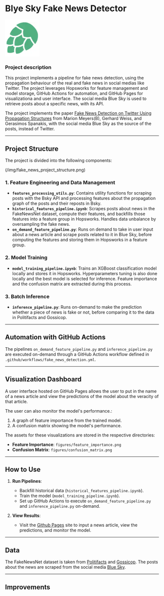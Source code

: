 # Blye Sky Fake News Detector

![Hopsworks Logo](./img/logo.png)

### Project description

This project implements a pipeline for fake news detection, using the propagation behaviour of the real and fake news in social medias like Twitter. The project leverages Hopsworks for feature management and model storage, GitHub Actions for automation, and GitHub Pages for visualizationa and user interface. The social media Blue Sky is used to retrieve posts about a specific news, with its API.

 The project implements the paper [Fake News Detection on Twitter Using Propagation
 Structures](https://link.springer.com/chapter/10.1007/978-3-030-61841-4_10) from Marion Meyers(B), Gerhard Weiss, and Gerasimos Spanakis, with the social media Blue Sky as the source of the posts, instead of Twitter.

---

## Project Structure

The project is divided into the following components:

(/img/fake_news_project_structure.png)

### 1. **Feature Engineering and Data Management**
- **`features_processing_utils.py`**: Contains utility functions for scraping posts with the Bsky API and processing features about the propagation graph of the posts and their reposts in Bsky.
- **`historical_features_pipeline.ipynb`**: Scrapes posts about news in the FakeNewsNet dataset, compute their features, and backfills those features into a feature group in Hopsworks. Handles data unbalance by oversampling the fake news.
- **`on_demand_feature_pipeline.py`**: Runs on demand to take in user input about a news article and scrape posts related to it in Blue Sky, before computing the features and storing them in Hopsworks in a feature group.

### 2. **Model Training**
- **`model_training_pipeline.ipynb`**: Trains an XGBoost classification model locally and stores it in Hopsworks. Hyperparameters tuning is also done locally and the best model is selected for inference. Feature importance and the confusion matrix are extracted during this process.

### 3. **Batch Inference**
- **`inference_pipeline.py`**: Runs on-demand to make the prediction whether a piece of news is fake or not, before comparing it to the data in Politifacts and Gossicop.

---

## Automation with GitHub Actions

The pipelines `on_demand_feature_pipeline.py` and `inference_pipeline.py` are executed on-demand through a GitHub Actions workflow defined in `.github/workflows/fake_news_detection.yml`.

---

## Visualization Dashboard

A user interface hosted on GitHub Pages allows the user to put in the name of a news article and view the predictions of the model about the veracity of that article.

The user can also monitor the model's performance.:
1. A graph of feature importance from the trained model.
2. A confusion matrix showing the model's performance.

The assets for these visualizations are stored in the respective directories:
- **Feature Importance**: `figures/feature_importance.png`
- **Confusion Matrix**: `figures/confusion_matrix.png`

---

## How to Use

1. **Run Pipelines**:
   - Backfill historical data (`historical_features_pipeline.ipynb`).
   - Train the model (`model_training_pipeline.ipynb`).
   - Set up GitHub Actions to execute `on_demand_feature_pipeline.py` and `inference_pipeline.py` on-demand.
  
2. **View Results**:
   - Visit the [Github Pages](https://celdot.github.io/fake_news_bsky_detector/) site to input a news article, view the predictions, and monitor the model.

---

## Data

The FakeNewsNet dataset is taken from [Politifacts](https://www.politifact.com/) and [Gossicop]( www.snopes.com.). The posts about the news are scraped from the social media [Blue Sky](https://bsky.app/).

---

## Improvements


